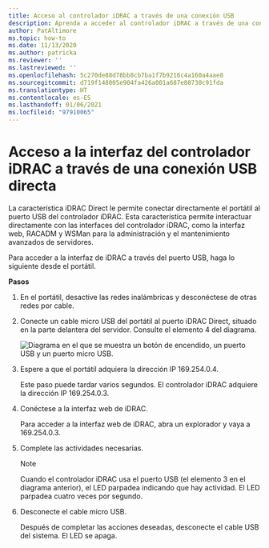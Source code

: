 ```yaml
---
title: Acceso al controlador iDRAC a través de una conexión USB
description: Aprenda a acceder al controlador iDRAC a través de una conexión USB.
author: PatAltimore
ms.topic: how-to
ms.date: 11/13/2020
ms.author: patricka
ms.reviewer: ''
ms.lastreviewed: ''
ms.openlocfilehash: 5c270de88d78bb8cb7ba1f7b9216c4a160a4aae8
ms.sourcegitcommit: d719f148005e904fa426a001a687e80730c91fda
ms.translationtype: HT
ms.contentlocale: es-ES
ms.lasthandoff: 01/06/2021
ms.locfileid: "97910065"
---
```

# <a name="accessing-the-idrac-interface-over-a-direct-usb-connection"></a>Acceso a la interfaz del controlador iDRAC a través de una conexión USB directa

La característica iDRAC Direct le permite conectar directamente el portátil al puerto USB del controlador iDRAC. Esta característica permite interactuar directamente con las interfaces del controlador iDRAC, como la interfaz web, RACADM y WSMan para la administración y el mantenimiento avanzados de servidores.



Para acceder a la interfaz de iDRAC a través del puerto USB, haga lo siguiente desde el portátil.

**Pasos**

1.  En el portátil, desactive las redes inalámbricas y desconéctese de otras redes por cable.

2.  Conecte un cable micro USB del portátil al puerto iDRAC Direct, situado en la parte delantera del servidor.
    Consulte el elemento 4 del diagrama.

    ![Diagrama en el que se muestra un botón de encendido, un puerto USB y un puerto micro USB.](media/image-67.png)

3.  Espere a que el portátil adquiera la dirección IP 169.254.0.4.

    Este paso puede tardar varios segundos. El controlador iDRAC adquiere la dirección IP 169.254.0.3.

4.  Conéctese a la interfaz web de iDRAC.

    Para acceder a la interfaz web de iDRAC, abra un explorador y vaya a 169.254.0.3.

5.  Complete las actividades necesarias.

    

    > [!NOTE]
    > Cuando el controlador iDRAC usa el puerto USB (el elemento 3 en el diagrama anterior), el LED parpadea indicando que hay actividad. El LED parpadea cuatro veces por segundo.
    
6.  Desconecte el cable micro USB.

    Después de completar las acciones deseadas, desconecte el cable USB del sistema. El LED se apaga.
    
